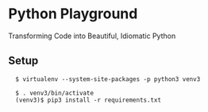 Python Playground
=====================================
Transforming Code into Beautiful, Idiomatic Python

## Setup
```
  $ virtualenv --system-site-packages -p python3 venv3
    
  $ . venv3/bin/activate
  (venv3)$ pip3 install -r requirements.txt
```